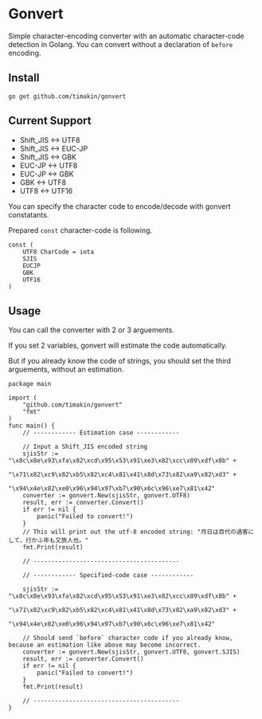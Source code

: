 Gonvert
====

Simple character-encoding converter with an automatic character-code detection in Golang.
You can convert without a declaration of `before` encoding.

## Install
```
go get github.com/timakin/gonvert
```

## Current Support
- Shift_JIS <-> UTF8
- Shift_JIS <-> EUC-JP
- Shift_JIS <-> GBK
- EUC-JP <-> UTF8
- EUC-JP <-> GBK
- GBK <-> UTF8
- UTF8 <-> UTF16

You can specify the character code to encode/decode with gonvert constatants.

Prepared `const` character-code is following.

```
const (
	UTF8 CharCode = iota
	SJIS
	EUCJP
	GBK
	UTF16
)
```

## Usage

You can call the converter with 2 or 3 arguements.

If you set 2 variables, gonvert will estimate the code automatically.

But if you already know the code of strings, you should set the third arguements, without an estimation.

```
package main

import (
    "github.com/timakin/gonvert"
    "fmt"
)
func main() {
    // ------------ Estimation case ------------

    // Input a Shift_JIS encoded string
    sjisStr := "\x8c\x8e\x93\xfa\x82\xcd\x95\x53\x91\xe3\x82\xcc\x89\xdf\x8b" +
               "\x71\x82\xc9\x82\xb5\x82\xc4\x81\x41\x8d\x73\x82\xa9\x82\xd3" +
               "\x94\x4e\x82\xe0\x96\x94\x97\xb7\x90\x6c\x96\xe7\x81\x42"
    converter := gonvert.New(sjisStr, gonvert.UTF8)
    result, err := converter.Convert()
    if err != nil {
        panic("Failed to convert!")
    }
    // This will print out the utf-8 encoded string: "月日は百代の過客にして、行かふ年も又旅人也。"
    fmt.Print(result)

    // -----------------------------------------

    // ------------ Specified-code case ------------

    sjisStr := "\x8c\x8e\x93\xfa\x82\xcd\x95\x53\x91\xe3\x82\xcc\x89\xdf\x8b" +
               "\x71\x82\xc9\x82\xb5\x82\xc4\x81\x41\x8d\x73\x82\xa9\x82\xd3" +
               "\x94\x4e\x82\xe0\x96\x94\x97\xb7\x90\x6c\x96\xe7\x81\x42"

    // Should send `before` character code if you already know, because an estimation like above may become incorrect.
    converter := gonvert.New(sjisStr, gonvert.UTF8, gonvert.SJIS)
    result, err := converter.Convert()
    if err != nil {
        panic("Failed to convert!")
    }
    fmt.Print(result)

    // -----------------------------------------
}
```
